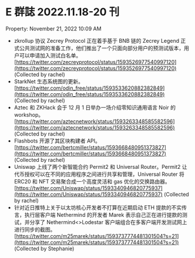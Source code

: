 # E 群誌 2022.11.18-20 刊

Property: November 21, 2022 10:09 AM

- zkrollup 协议 Zecrey Protocol 正在着手基于 BNB 链的 Zecrey Legend 正式公共测试网的准备工作，他们推出了一个只面向部分用户的预测试版本，用户可以申请加入测试白名单。[https://twitter.com/zecreyprotocol/status/1593526977540997120](https://twitter.com/zecreyprotocol/status/1593526977540997120) (Collected by rachel)
- StarkNet 生态系统图的更新。[https://twitter.com/odin_free/status/1593533620882382849](https://twitter.com/odin_free/status/1593533620882382849) (Collected by rachel)
- Aztec 和 ZKHack 会于 12 月 1 日举办一场介绍零知识通用语言 Noir 的 workshop。[https://twitter.com/aztecnetwork/status/1593263348585582596](https://twitter.com/aztecnetwork/status/1593263348585582596) (Collected by rachel)
- Flashbots 开源了其区块构建者 API。[https://twitter.com/bertcmiller/status/1593668480951373827](https://twitter.com/bertcmiller/status/1593668480951373827) (Collected by rachel)
- Uniswap 上线了两个新智能合约 Permit2 和 Universal Router。Permit2 让代币授权可以在不同的应用程序之间进行共享和管理，Universal Router 将 ERC20 和 NFT 交易聚合成一个高度灵活和 gas 优化的交换路由器。[https://twitter.com/Uniswap/status/1593340946820775937](https://twitter.com/Uniswap/status/1593340946820775937) (Collected by rachel)
- 针对近日推特上关于以太坊核心开发者不打算在近期启动 ETH 提款的不实传言，执行层客户端 Nethermind 的开发者 Marek 表示自己正在进行提款的测试，并分享了 Nethermind<>Lodestar 客户端组合在多客户端开发测试网上进行同步的截图。[https://twitter.com/m25marek/status/1593737774481301504?s=21](https://twitter.com/m25marek/status/1593737774481301504?s=21) (Collected by Stephanie)